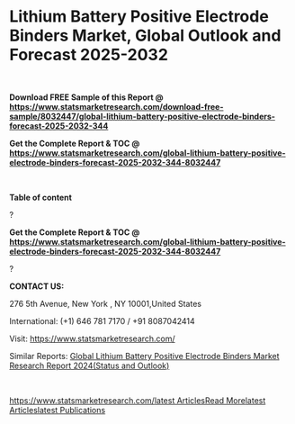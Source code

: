 <h1>Lithium Battery Positive Electrode Binders Market, Global Outlook and Forecast 2025-2032</h1><br/><p><strong>Download FREE Sample of this Report @ <a href="https://www.statsmarketresearch.com/download-free-sample/8032447/global-lithium-battery-positive-electrode-binders-forecast-2025-2032-344">https://www.statsmarketresearch.com/download-free-sample/8032447/global-lithium-battery-positive-electrode-binders-forecast-2025-2032-344</a></strong></p>
 
 
 
 <div><b>Get the Complete Report & TOC @ <a href="https://www.statsmarketresearch.com/global-lithium-battery-positive-electrode-binders-forecast-2025-2032-344-8032447">https://www.statsmarketresearch.com/global-lithium-battery-positive-electrode-binders-forecast-2025-2032-344-8032447</a></b></div>
 
 
 
 <p><br />
 
 <b>Table of content</b></p>
 
 
 
 <p>? </p>
 
 
 
 <div><b>Get the Complete Report & TOC @ <a href="https://www.statsmarketresearch.com/global-lithium-battery-positive-electrode-binders-forecast-2025-2032-344-8032447">https://www.statsmarketresearch.com/global-lithium-battery-positive-electrode-binders-forecast-2025-2032-344-8032447</a></b></div>
 
 
 
 <p>? </p>
 
 
 
 <p><b>CONTACT US:</b><br />
 
 276 5th Avenue, New York , NY 10001,United States<br />
 
 International: (+1) 646 781 7170 / +91 8087042414<br />
 
 Visit: <a href="https://www.statsmarketresearch.com/">https://www.statsmarketresearch.com/</a><br />
 
 Similar Reports: <a href="https://www.statsmarketresearch.com/global-lithium-battery-positive-electrode-binders-forecast-2025-2032-344-8032447">Global Lithium Battery Positive Electrode Binders Market Research Report 2024(Status and Outlook)</a><br />
 
 <br />
 
 <a href="https://gyeongbokgung.com">https://www.statsmarketresearch.com/</a><a href="https://hallyeomaritime.com">latest Articles</a><a href="https://jingwansa.com">Read More</a><a href="https://nguoiviet.jp/">latest Articles</a><a href="https://www.intelmarketresearch.com/">latest Publications</a></p>